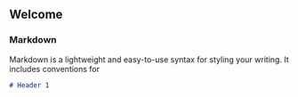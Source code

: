 ## Welcome


### Markdown

Markdown is a lightweight and easy-to-use syntax for styling your writing. It includes conventions for

```markdown
# Header 1

```
